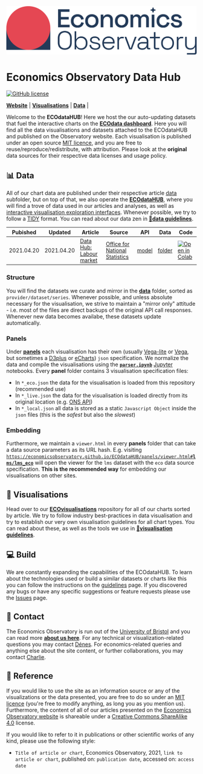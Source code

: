 <div align="left"><img src="https://raw.githubusercontent.com/EconomicsObservatory/economicsobservatory.github.io/main/EO-Logo.png" width="800"/></div>

# Economics Observatory  Data Hub

[![GitHub license](https://img.shields.io/badge/license-MIT-blue.svg)](https://github.com/EconomicsObservatory/ecovisualisations/blob/main/LICENSE)

[**Website**](https://www.economicsobservatory.com/)
| [**Visualisations**](https://github.com/EconomicsObservatory/ecovisualisations)
| [**Data**](https://github.com/EconomicsObservatory/ecodatahub)
|

Welcome to the **ECOdataHUB**! Here we host the our auto-updating datasets that fuel the interactive charts on the [**ECOdata dashboard**](https://economicsobservatory.github.io/ECOdataHUB/dashboard). Here you will find all the data visualisations and datasets attached to the ECOdataHUB and published on the Observatory website. Each visualisation is published under an open source [MIT licence](LICENSE), and you are free to reuse/reproduce/redistribute, with attribution. Please look at the **original** data sources for their respective data licenses and usage policy.

## 📊 Data

All of our chart data are published under their respective article [data ](https://github.com/EconomicsObservatory/ECOvisualisations/tree/main/articles/2021-04-14-a-year-in-the-uk-labour-market-whats-happened-over-the-coronavirus-pandemic/data) subfolder, but on top of that, we also operate the **[ECOdataHUB](https://github.com/EconomicsObservatory/ecodatahub)**, where you will find a trove of data used in our articles and analyses, as well as [interactive visualisation exploration interfaces](https://economicsobservatory.github.io/ECOdataHUB/dashboard). Whenever possible, we try to follow a [TIDY](http://vita.had.co.nz/papers/tidy-data.pdf) format. You can read about our data zen in [**📐data guidelines**](https://github.com/EconomicsObservatory/ECOdataHUB/tree/main/guidelines).  

Pubished | Updated | Article | Source | API | Data | Code
--- | --- | --- | --- | --- | --- | ---
2021.04.20 | 2021.04.20 | [Data Hub: Labour market](https://www.economicsobservatory.com/data-hub-labour-market) | [Office for National Statistics](https://www.ons.gov.uk/employmentandlabourmarket/peopleinwork/employmentandemployeetypes/bulletins/uklabourmarket/april2021) | [model](https://api.ons.gov.uk/timeseries/mgsx/dataset/lms/data)| [folder](/datasets/ons/lms) | [![Open in Colab](https://colab.research.google.com/assets/colab-badge.svg)](https://colab.research.google.com/github/economicsobservatory/ecodatahub/blob/main/parser.ipynb)

### Structure

You will find the datasets we curate and mirror in the [**data**](/data) folder, sorted as `provider/dataset/series`. Whenever possible, and unless absolute necessary for the visualisation, we strive to maintain a "mirror only" attitude - i.e. most of the files are direct backups of the original API call responses. Whenever new data becomes availabe, these datasets update automatically.

### Panels

Under **[panels](/panels)** each visualisation has their own (usually [Vega-lite](https://vega.github.io/vega-lite/) or [Vega](http://vega.github.io/), but sometimes a [D3plus](http://d3plus.org/) or [eCharts](https://echarts.apache.org/)) `json` specification. We normalize the data and compile the visualisations using the [**`parser.ipynb`**](/panels/lms/parser.ipynb) [Jupyter](https://jupyter.org/) notebooks. Every **panel** folder contains 3 visualisation specification files:

- In `*_eco.json` the data for the visualisation is loaded from this repository (recommended use)
- In `*_live.json` the data for the visualisation is loaded directly from its original location (e.g. [ONS API](https://developer.ons.gov.uk/)) 
- In `*_local.json` all data is stored as a static `Javascript Object` inside the `json` files (this is the *safest* but also the *slowest*)

### Embedding

Furthermore, we maintain a `viewer.html` in every **panels** folder that can take a data source parameters as its URL hash. E.g. visiting [`https://economicsobservatory.github.io/ECOdataHUB/panels/viewer.html#`**`lms/lms_eco`**](https://economicsobservatory.github.io/ECOdataHUB/panels/viewer.html#lms/lms_eco) will open the viewer for the `lms` dataset with the `eco` data source specification. **This is the recommended way** for embedding our visualisations on other sites.

## 🌌 Visualisations

Head over to our **[ECOvisualisations](https://github.com/EconomicsObservatory/ecovisualisations)** repository for all of our charts sorted by article. We try to follow industry best-practices in data visualisation and try to establish our very own visualisation guidelines for all chart types. You can read about these, as well as the tools we use in [**📐visualisation guidelines**](https://github.com/EconomicsObservatory/ECOvisualisations/tree/main/guidelines).  

## 💻 Build

We are constantly expanding the capabilities of the ECOdataHUB. To learn about the technologies used or build a similar datasets or charts like this you can follow the instructions on the [guidelines](/guidelines) page. If you discovered any bugs or have any specific suggestions or feature requests please use the [Issues](https://github.com/EconomicsObservatory/ECOdataHUB/issues) page.

## 📧 Contact

The Economics Observatory is run out of the [University of Bristol](https://www.bristol.ac.uk/) and you can read more **[about us here](https://www.economicsobservatory.com/about)**. For any technical or visualization-related questions you may contact [Dénes](mailto:d.csala@lancaster.ac.uk). For economics-related queries and anything else about the site content, or further collaborations, you may contact [Charlie](mailto:charlie.meyrick@bristol.ac.uk).

## 📰 Reference

If you would like to use the site as an information source or any of the visualizations or the data presented, you are free to do so under an [MIT licence](LICENSE) (you're free to modify anything, as long you as you mention us). Furthermore, the content of all of our articles presented on the [Economics Observatory website](https://www.economicsobservatory.com/about) is shareable under a [Creative Commons ShareAlike 4.0](http://creativecommons.org/licenses/by-sa/4.0/) license.  

If you would like to refer to it in publications or other scientific works of any kind, please use the following style:

 - `Title of article or chart`, Economics Observatory, 2021, `link to article or chart`, published on: `publication date`, accessed on: `access date`
